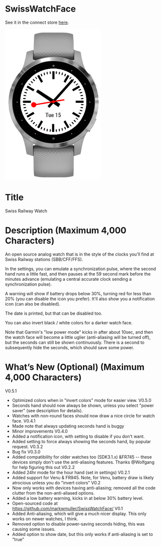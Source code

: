 # SwissWatchFace

See it in the connect store [here](https://apps.garmin.com/en-US/apps/f68717e8-9ada-4919-a0b2-be634dd116e2).

![Default look](https://github.com/markwmuller/SwissWatchFace/blob/master/img_light.png)

# Title

Swiss Railway Watch

#  Description (Maximum 4,000 Characters)

An open source analog watch that is in the style of the clocks you'll find at Swiss Railway stations (SBB/CFF/FFS). 

In the settings, you can emulate a synchronization pulse, where the second hand runs a little fast, and then pauses at the 59 second mark before the minutes advance (emulating a central accurate clock sending a synchronization pulse). 

A warning will show if battery drops below 30%, turning red for less than 20% (you can disable the icon you prefer). It'll also show you a notification icon (can also be disabled).

The date is printed, but that can be disabled too. 

You can also invert black / white colors for a darker watch face. 

Note that Garmin's "low power mode" kicks in after about 10sec, and then the watch face will become a little uglier (anti-aliasing will be turned off), but the seconds can still be shown continuously. There is a second to subsequently hide the seconds, which should save some power.

#  What’s New (Optional) (Maximum 4,000 Characters)
V0.5.1
* Optimized colors when in "invert colors" mode for easier view. 
V0.5.0
* Seconds hand should now always be shown, unless you select "power saver" (see description for details). 
* Watches with non-round faces should now draw a nice circle for watch face. 
V0.4.1
* Made note that always updating seconds hand is buggy
* Minor improvements
V0.4.0
* Added a notification icon, with setting to disable if you don't want.
* Added setting to force always showing the seconds hand, by popular request. 
V0.3.2
* Bug fix
V0.3.0
* Added compatibility for older watches too (SDK3.1.x) &FR745 -- these devices simply don't use the anti-aliasing features. Thanks @Wolfgang for help figuring this out
V0.2.2
* Added 24hr mode for the hour hand (set in settings)
V0.2.1
* Added support for Venu & FR945. Note, for Venu, battery draw is likely atrocious unless you do "invert colors"
V0.2 
* Now only works with devices having anti-aliasing; removed all the code clutter from the non-anti-aliased options.
* Added a low battery warning, kicks in at below 30% battery level.
* Open-sourced code at https://github.com/markwmuller/SwissWatchFace/
V0.1
* Added Anti-aliasing, which will give a much nicer display. This only works on newer watches, I think. 
* Removed option to disable power-saving seconds hiding, this was causing some issues. 
* Added option to show date, but this only works if anti-aliasing is set to "true"



